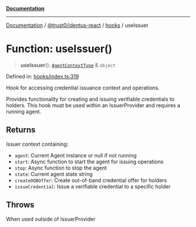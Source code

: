 [**Documentation**](../../../../README.md)

***

[Documentation](../../../../README.md) / [@trust0/identus-react](../../README.md) / [hooks](../README.md) / useIssuer

# Function: useIssuer()

> **useIssuer**(): [`AgentContextType`](../../context/type-aliases/AgentContextType.md) & `object`

Defined in: [hooks/index.ts:319](https://github.com/trust0-project/identus/blob/3749e9a950934dc175049977b6cd44e590678417/packages/identus-react/src/hooks/index.ts#L319)

Hook for accessing credential issuance context and operations.

Provides functionality for creating and issuing verifiable credentials to holders.
This hook must be used within an IssuerProvider and requires a running agent.

## Returns

Issuer context containing:
  - `agent`: Current Agent instance or null if not running
  - `start`: Async function to start the agent for issuing operations
  - `stop`: Async function to stop the agent
  - `state`: Current agent state string
  - `createOOBOffer`: Create out-of-band credential offer for holders
  - `issueCredential`: Issue a verifiable credential to a specific holder

## Throws

When used outside of IssuerProvider
